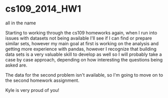 # cs109_2014_HW1
all in the name

Starting to working through the cs109 homeworks again, when I run into issues with datasets not being available I'll 
see if I can find or prepare similar sets, however my main goal at first is working on the analysis and getting more
experience with pandas, however I recognize that building data sets is a very valuable skill to develop as well
so I will probably take a case by case approach, depending on how interesting the questions being asked are.

The data for the second problem isn't available, so I'm going to move on to the second homework assignment.

Kyle is very proud of you!

